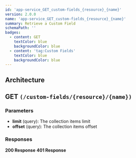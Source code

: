 ```yaml
---
id: 'app-service_GET_custom-fields_{resource}_{name}'
version: 2.0.0
name: 'app-service_GET_custom-fields_{resource}_{name}'
summary: Retrieve a Custom Field
schemaPath: ''
badges:
  - content: GET
    textColor: blue
    backgroundColor: blue
  - content: 'tag:Custom Fields'
    textColor: blue
    backgroundColor: blue
---
```

## Architecture
<NodeGraph />



## GET `(/custom-fields/{resource}/{name})`

### Parameters
- **limit** (query): The collection items limit
- **offset** (query): The collection items offset




### Responses
**200 Response**
<SchemaViewer file="response-200.json" maxHeight="500" id="response-200" />
      **401 Response**
<SchemaViewer file="response-401.json" maxHeight="500" id="response-401" />
